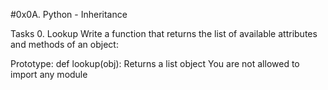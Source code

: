 #0x0A. Python - Inheritance

Tasks
0. Lookup
Write a function that returns the list of available attributes and methods of an object:

Prototype: def lookup(obj):
Returns a list object
You are not allowed to import any module
